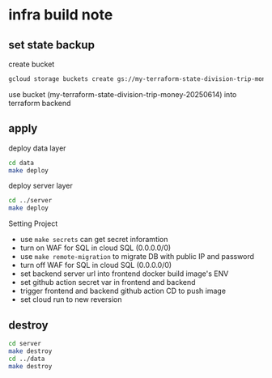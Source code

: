 # infra build note

## set state backup

create bucket

```bash
gcloud storage buckets create gs://my-terraform-state-division-trip-money-20250614 --project=division-trip-money --location=ASIA-EAST1 --uniform-bucket-level-access
```
use bucket (my-terraform-state-division-trip-money-20250614) into terraform backend

## apply

deploy data layer

```bash
cd data
make deploy
```

deploy server layer

```bash
cd ../server
make deploy
```

Setting Project

- use `make secrets` can get secret inforamtion
- turn on WAF for SQL in cloud SQL (0.0.0.0/0)
- use `make remote-migration` to migrate DB with public IP and password
- turn off WAF for SQL in cloud SQL (0.0.0.0/0)
- set backend server url into frontend docker build image's ENV
- set github action secret var in frontend and backend
- trigger frontend and backend github action CD to push image
- set cloud run to new reversion

## destroy

```bash
cd server
make destroy
cd ../data
make destroy
```